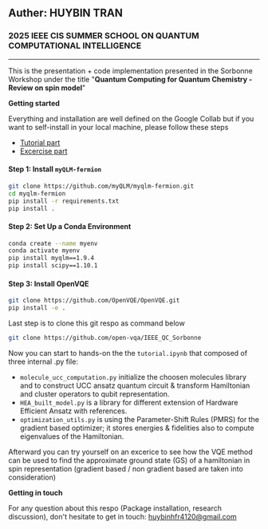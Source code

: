 
## Auther: HUYBIN TRAN


### 2025 IEEE CIS SUMMER SCHOOL ON QUANTUM COMPUTATIONAL INTELLIGENCE
-----------
This is the presentation + code implementation presented in the Sorbonne Workshop under the title "**Quantum Computing for Quantum Chemistry - Review on spin model**"

**Getting started**

Everything and installation are well defined on the Google Collab but if you want to self-install in your local machine, please follow these steps

- [Tutorial part](https://colab.research.google.com/github/huybinhtr/workshopS/blob/main/Tutorial.ipynb)
- [Excercise part](https://colab.research.google.com/gist/huybinhtr/315974b6c5921d764d47d06a901523aa/excercise.ipynb)

#### Step 1: Install `myQLM-fermion`
```bash
git clone https://github.com/myQLM/myqlm-fermion.git
cd myqlm-fermion
pip install -r requirements.txt
pip install .
```
#### Step 2: Set Up a Conda Environment
```bash
conda create --name myenv
conda activate myenv
pip install myqlm==1.9.4
pip install scipy==1.10.1
```

#### Step 3: Install OpenVQE
```bash
git clone https://github.com/OpenVQE/OpenVQE.git
pip install -e .
```
Last step is to clone this git respo as command below 
```bash
git clone https://github.com/open-vqa/IEEE_QC_Sorbonne
```

Now you can start to hands-on the the `tutorial.ipynb` that composed of three internal .py file:

- `molecule_ucc_computation.py` initialize the choosen molecules library and to construct UCC ansatz quantum circuit & transform Hamiltonian and cluster operators to qubit representation.
- `HEA_built_model.py` is a library for different extension of Hardware Efficient Ansatz with references.
- `optimization_utils.py` is using the Parameter-Shift Rules (PMRS) for the gradient based optimizer; it stores energies & fidelities also to compute eigenvalues of the Hamiltonian.

Afterward you can try yourself on an excerice to see how the VQE method can be used to find the approximate ground state (GS) of a hamiltonian in spin representation (gradient based / non gradient based are taken into consideration)

**Getting in touch**

For any question about this respo (Package installation, research discussion), don't hesitate to get in touch: huybinhfr4120@gmail.com